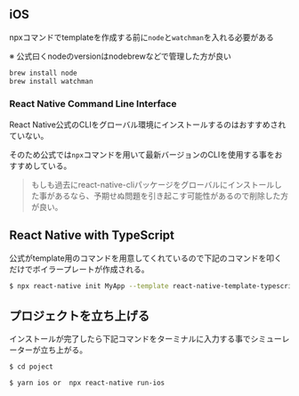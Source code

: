 ## iOS

npxコマンドでtemplateを作成する前に`node`と`watchman`を入れる必要がある

※ 公式曰くnodeのversionはnodebrewなどで管理した方が良い

```bash
brew install node
brew install watchman
```

### React Native Command Line Interface

React Native公式のCLIをグローバル環境にインストールするのはおすすめされていない。

そのため公式では`npx`コマンドを用いて最新バージョンのCLIを使用する事をおすすめしている。

> もしも過去にreact-native-cliパッケージをグローバルにインストールした事があるなら、予期せぬ問題を引き起こす可能性があるので削除した方が良い。

## React Native with TypeScript

公式がtemplate用のコマンドを用意してくれているので下記のコマンドを叩くだけでボイラープレートが作成される。

```bash
$ npx react-native init MyApp --template react-native-template-typescript
```

## プロジェクトを立ち上げる

インストールが完了したら下記コマンドをターミナルに入力する事でシミューレーターが立ち上がる。

```bash
$ cd poject

$ yarn ios or  npx react-native run-ios
```
